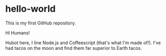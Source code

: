 # hello-world
This is my first GitHub repository.

Hi Humans!

Hubot here, I line Node.js and Coffeescript (that's what I'm made of!).
I've had tacos on the moon and find them far superior to Earth tacos.
